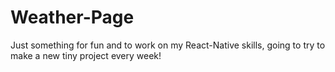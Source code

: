 # Weather-Page

Just something for fun and to work on my React-Native skills, going to try to
make a new tiny project every week!
